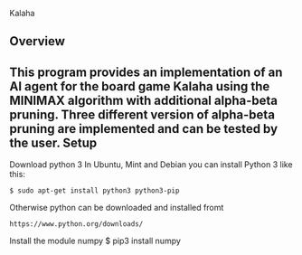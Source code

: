 Kalaha

Overview
-----------

This program provides an implementation of an AI agent for the board game Kalaha using the MINIMAX algorithm with additional alpha-beta pruning. Three different version of alpha-beta pruning are implemented and can be tested by the user.
Setup
-----------

Download python 3
In Ubuntu, Mint and Debian you can install Python 3 like this:

    $ sudo apt-get install python3 python3-pip

Otherwise python can be downloaded and installed fromt

 	https://www.python.org/downloads/


Install the module numpy
	$ pip3 install numpy
